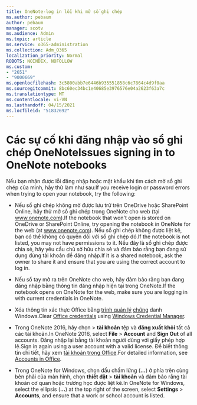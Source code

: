 ```yaml
---
title: OneNote-log in lỗi khi mở sổ ghi chép
ms.author: pebaum
author: pebaum
manager: scotv
ms.audience: Admin
ms.topic: article
ms.service: o365-administration
ms.collection: Adm_O365
localization_priority: Normal
ROBOTS: NOINDEX, NOFOLLOW
ms.custom:
- "2651"
- "9000669"
ms.openlocfilehash: 3c5800abb7e6446b935551858c6c7864c4d9f0aa
ms.sourcegitcommit: 8bc60ec34bc1e40685e3976576e04a2623f63a7c
ms.translationtype: MT
ms.contentlocale: vi-VN
ms.lasthandoff: 04/15/2021
ms.locfileid: "51832692"
---
```

# <a name="issues-signing-in-to-onenote-notebooks"></a><span data-ttu-id="20f57-102">Các sự cố khi đăng nhập vào sổ ghi chép OneNote</span><span class="sxs-lookup"><span data-stu-id="20f57-102">Issues signing in to OneNote notebooks</span></span>

<span data-ttu-id="20f57-103">Nếu bạn nhận được lỗi đăng nhập hoặc mật khẩu khi tìm cách mở sổ ghi chép của mình, hãy thử làm như sau:</span><span class="sxs-lookup"><span data-stu-id="20f57-103">If you receive login or password errors when trying to open your notebook, try the following:</span></span>

- <span data-ttu-id="20f57-104">Nếu sổ ghi chép không mở được lưu trữ trên OneDrive hoặc SharePoint Online, hãy thử mở sổ ghi chép trong OneNote cho web (tại www.onenote.com).</span><span class="sxs-lookup"><span data-stu-id="20f57-104">If the notebook that won't open is stored on OneDrive or SharePoint Online, try opening the notebook in OneNote for the web (at www.onenote.com).</span></span> <span data-ttu-id="20f57-105">Nếu sổ ghi chép không được liệt kê, bạn có thể không có quyền đối với sổ ghi chép đó.</span><span class="sxs-lookup"><span data-stu-id="20f57-105">If the notebook is not listed, you may not have permissions to it.</span></span> <span data-ttu-id="20f57-106">Nếu đây là sổ ghi chép được chia sẻ, hãy yêu cầu chủ sở hữu chia sẻ và đảm bảo rằng bạn đang sử dụng đúng tài khoản để đăng nhập.</span><span class="sxs-lookup"><span data-stu-id="20f57-106">If it is a shared notebook, ask the owner to share it and ensure that you are using the correct account to log in.</span></span>

- <span data-ttu-id="20f57-107">Nếu sổ tay mở ra trên OneNote cho web, hãy đảm bảo rằng bạn đang đăng nhập bằng thông tin đăng nhập hiện tại trong OneNote.</span><span class="sxs-lookup"><span data-stu-id="20f57-107">If the notebook opens on OneNote for the web, make sure you are logging in with current credentials in OneNote.</span></span> 

- <span data-ttu-id="20f57-108">Xóa thông tin xác thực Office bằng [trình quản lý](https://support.microsoft.com/help/4026814/windows-accessing-credential-manager) [chứng](https://docs.microsoft.com/office/troubleshoot/error-messages/another-account-already-signed-in#step-3-clear-cached-credentials-on-the-computer) danh Windows.</span><span class="sxs-lookup"><span data-stu-id="20f57-108">Clear [Office credentials](https://docs.microsoft.com/office/troubleshoot/error-messages/another-account-already-signed-in#step-3-clear-cached-credentials-on-the-computer) using [Windows Credential Manager](https://support.microsoft.com/help/4026814/windows-accessing-credential-manager).</span></span>

- <span data-ttu-id="20f57-109">Trong OneNote 2016, hãy chọn  >  **tài khoản** tệp và **đăng xuất khỏi** tất cả các tài khoản.</span><span class="sxs-lookup"><span data-stu-id="20f57-109">In OneNote 2016, select **File** > **Account** and **Sign Out** of all accounts.</span></span> <span data-ttu-id="20f57-110">Đăng nhập lại bằng tài khoản người dùng với giấy phép hợp lệ.</span><span class="sxs-lookup"><span data-stu-id="20f57-110">Sign in again using a user account with a valid license.</span></span> <span data-ttu-id="20f57-111">Để biết thông tin chi tiết, hãy xem [tài khoản trong Office](https://support.office.com/article/accounts-in-office-628ea040-f265-49de-b986-be09c3ebf8a9).</span><span class="sxs-lookup"><span data-stu-id="20f57-111">For detailed information, see [Accounts in Office](https://support.office.com/article/accounts-in-office-628ea040-f265-49de-b986-be09c3ebf8a9).</span></span>

- <span data-ttu-id="20f57-112">Trong OneNote for Windows, chọn dấu chấm lửng (**...**) ở phía trên cùng bên phải của màn hình, chọn **thiết đặt**  >  **tài khoản** và đảm bảo rằng tài khoản cơ quan hoặc trường học được liệt kê.</span><span class="sxs-lookup"><span data-stu-id="20f57-112">In OneNote for Windows, select the ellipsis (**…**) at the top right of the screen, select **Settings** > **Accounts**, and ensure that a work or school account is listed.</span></span>